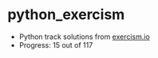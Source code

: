# python_exercism

- Python track solutions from [exercism.io](https://exercism.io/)
- Progress: 15 out of 117
